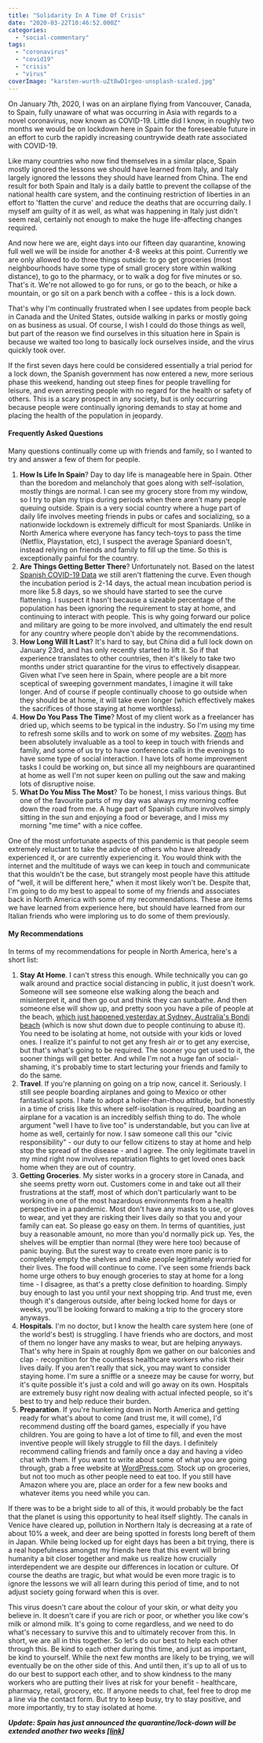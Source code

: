 ```yaml
---
title: "Solidarity In A Time Of Crisis"
date: "2020-03-22T10:46:52.000Z"
categories: 
  - "social-commentary"
tags: 
  - "coronavirus"
  - "covid19"
  - "crisis"
  - "virus"
coverImage: "karsten-wurth-uZt8wD1rgeo-unsplash-scaled.jpg"
---
```


On January 7th, 2020, I was on an airplane flying from Vancouver, Canada, to Spain, fully unaware of what was occurring in Asia with regards to a novel coronavirus, now known as COVID-19. Little did I know, in roughly two months we would be on lockdown here in Spain for the foreseeable future in an effort to curb the rapidly increasing countrywide death rate associated with COVID-19.

Like many countries who now find themselves in a similar place, Spain mostly ignored the lessons we should have learned from Italy, and Italy largely ignored the lessons they should have learned from China. The end result for both Spain and Italy is a daily battle to prevent the collapse of the national health care system, and the continuing restriction of liberties in an effort to 'flatten the curve' and reduce the deaths that are occurring daily. I myself am guilty of it as well, as what was happening in Italy just didn't seem real, certainly not enough to make the huge life-affecting changes required.

And now here we are, eight days into our fifteen day quarantine, knowing full well we will be inside for another 4-8 weeks at this point. Currently we are only allowed to do three things outside: to go get groceries (most neighbourhoods have some type of small grocery store within walking distance), to go to the pharmacy, or to walk a dog for five minutes or so. That's it. We're not allowed to go for runs, or go to the beach, or hike a mountain, or go sit on a park bench with a coffee - this is a lock down.

That's why I'm continually frustrated when I see updates from people back in Canada and the United States, outside walking in parks or mostly going on as business as usual. Of course, I wish I could do those things as well, but part of the reason we find ourselves in this situation here in Spain is because we waited too long to basically lock ourselves inside, and the virus quickly took over.

If the first seven days here could be considered essentially a trial period for a lock down, the Spanish government has now entered a new, more serious phase this weekend, handing out steep fines for people travelling for leisure, and even arresting people with no regard for the health or safety of others. This is a scary prospect in any society, but is only occurring because people were continually ignoring demands to stay at home and placing the health of the population in jeopardy.

#### Frequently Asked Questions

Many questions continually come up with friends and family, so I wanted to try and answer a few of them for people.

1. **How Is Life In Spain**? Day to day life is manageable here in Spain. Other than the boredom and melancholy that goes along with self-isolation, mostly things are normal. I can see my grocery store from my window, so I try to plan my trips during periods when there aren't many people queuing outside. Spain is a very social country where a huge part of daily life involves meeting friends in pubs or cafes and socializing, so a nationwide lockdown is extremely difficult for most Spaniards. Unlike in North America where everyone has fancy tech-toys to pass the time (Netflix, Playstation, etc), I suspect the average Spaniard doesn't, instead relying on friends and family to fill up the time. So this is exceptionally painful for the country.
2. **Are Things Getting Better There**? Unfortunately not. Based on the latest [Spanish COVID-19 Data](https://www.worldometers.info/coronavirus/country/spain/) we still aren't flattening the curve. Even though the incubation period is 2-14 days, the actual mean incubation period is more like 5.8 days, so we should have started to see the curve flattening. I suspect it hasn't because a sizeable percentage of the population has been ignoring the requirement to stay at home, and continuing to interact with people. This is why going forward our police and military are going to be more involved, and ultimately the end result for any country where people don't abide by the recommendations.
3. **How Long Will It Last**? It's hard to say, but China did a full lock down on January 23rd, and has only recently started to lift it. So if that experience translates to other countries, then it's likely to take two months under strict quarantine for the virus to effectively disappear. Given what I've seen here in Spain, where people are a bit more sceptical of sweeping government mandates, I imagine it will take longer. And of course if people continually choose to go outside when they should be at home, it will take even longer (which effectively makes the sacrifices of those staying at home worthless).
4. **How Do You Pass The Time**? Most of my client work as a freelancer has dried up, which seems to be typical in the industry. So I'm using my time to refresh some skills and to work on some of my websites. [Zoom](https://zoom.us) has been absolutely invaluable as a tool to keep in touch with friends and family, and some of us try to have conference calls in the evenings to have some type of social interaction. I have lots of home improvement tasks I could be working on, but since all my neighbours are quarantined at home as well I'm not super keen on pulling out the saw and making lots of disruptive noise.
5. **What Do You Miss The Most**? To be honest, I miss various things. But one of the favourite parts of my day was always my morning coffee down the road from me. A huge part of Spanish culture involves simply sitting in the sun and enjoying a food or beverage, and I miss my morning "me time" with a nice coffee.

One of the most unfortunate aspects of this pandemic is that people seem extremely reluctant to take the advice of others who have already experienced it, or are currently experiencing it. You would think with the internet and the multitude of ways we can keep in touch and communicate that this wouldn't be the case, but strangely most people have this attitude of "well, it will be different here," when it most likely won't be. Despite that, I'm going to do my best to appeal to some of my friends and associates back in North America with some of my recommendations. These are items we have learned from experience here, but should have learned from our Italian friends who were imploring us to do some of them previously.

#### My Recommendations

In terms of my recommendations for people in North America, here's a short list:

1. **Stay At Home**. I can't stress this enough. While technically you can go walk around and practice social distancing in public, it just doesn't work. Someone will see someone else walking along the beach and misinterpret it, and then go out and think they can sunbathe. And then someone else will show up, and pretty soon you have a pile of people at the beach, [which just happened yesterday at Sydney, Australia's Bondi beach](https://www.theguardian.com/australia-news/2020/mar/21/bondi-beach-closed-down-after-crowds-defy-ban-on-gatherings-of-more-than-500-people) (which is now shut down due to people continuing to abuse it). You need to be isolating at home, not outside with your kids or loved ones. I realize it's painful to not get any fresh air or to get any exercise, but that's what's going to be required. The sooner you get used to it, the sooner things will get better. And while I'm not a huge fan of social-shaming, it's probably time to start lecturing your friends and family to do the same.
2. **Travel**. If you're planning on going on a trip now, cancel it. Seriously. I still see people boarding airplanes and going to Mexico or other fantastical spots. I hate to adopt a holier-than-thou attitude, but honestly in a time of crisis like this where self-isolation is required, boarding an airplane for a vacation is an incredibly selfish thing to do. The whole argument "well I have to live too" is understandable, but you can live at home as well, certainly for now. I saw someone call this our "civic responsibility" - our duty to our fellow citizens to stay at home and help stop the spread of the disease - and I agree. The only legitimate travel in my mind right now involves repatriation flights to get loved ones back home when they are out of country.
3. **Getting Groceries**. My sister works in a grocery store in Canada, and she seems pretty worn out. Customers come in and take out all their frustrations at the staff, most of which don't particularly want to be working in one of the most hazardous environments from a health perspective in a pandemic. Most don't have any masks to use, or gloves to wear, and yet they are risking their lives daily so that you and your family can eat. So please go easy on them. In terms of quantities, just buy a reasonable amount, no more than you'd normally pick up. Yes, the shelves will be emptier than normal (they were here too) because of panic buying. But the surest way to create even more panic is to completely empty the shelves and make people legitimately worried for their lives. The food will continue to come. I've seen some friends back home urge others to buy enough groceries to stay at home for a long time - I disagree, as that's a pretty close definition to hoarding. Simply buy enough to last you until your next shopping trip. And trust me, even though it's dangerous outside, after being locked home for days or weeks, you'll be looking forward to making a trip to the grocery store anyways.
4. **Hospitals**. I'm no doctor, but I know the health care system here (one of the world's best) is struggling. I have friends who are doctors, and most of them no longer have any masks to wear, but are helping anyways. That's why here in Spain at roughly 8pm we gather on our balconies and clap - recognition for the countless healthcare workers who risk their lives daily. If you aren't really that sick, you may want to consider staying home. I'm sure a sniffle or a sneeze may be cause for worry, but it's quite possible it's just a cold and will go away on its own. Hospitals are extremely busy right now dealing with actual infected people, so it's best to try and help reduce their burden.
5. **Preparation**. If you're hunkering down in North America and getting ready for what's about to come (and trust me, it will come), I'd recommend dusting off the board games, especially if you have children. You are going to have a lot of time to fill, and even the most inventive people will likely struggle to fill the days. I definitely recommend calling friends and family once a day and having a video chat with them. If you want to write about some of what you are going through, grab a free website at [WordPress.com](https://wordpress.com). Stock up on groceries, but not too much as other people need to eat too. If you still have Amazon where you are, place an order for a few new books and whatever items you need while you can.

If there was to be a bright side to all of this, it would probably be the fact that the planet is using this opportunity to heal itself slightly. The canals in Venice have cleared up, pollution in Northern Italy is decreasing at a rate of about 10% a week, and deer are being spotted in forests long bereft of them in Japan. While being locked up for eight days has been a bit trying, there is a real hopefulness amongst my friends here that this event will bring humanity a bit closer together and make us realize how crucially interdependent we are despite our differences in location or culture. Of course the deaths are tragic, but what would be even more tragic is to ignore the lessons we will all learn during this period of time, and to not adjust society going forward when this is over.

This virus doesn't care about the colour of your skin, or what deity you believe in. It doesn't care if you are rich or poor, or whether you like cow's milk or almond milk. It's going to come regardless, and we need to do what's necessary to survive this and to ultimately recover from this. In short, we are all in this together. So let's do our best to help each other through this. Be kind to each other during this time, and just as important, be kind to yourself. While the next few months are likely to be trying, we will eventually be on the other side of this. And until then, it's up to all of us to do our best to support each other, and to show kindness to the many workers who are putting their lives at risk for your benefit - healthcare, pharmacy, retail, grocery, etc. If anyone needs to chat, feel free to drop me a line via the contact form. But try to keep busy, try to stay positive, and more importantly, try to stay isolated at home.

**_Update: Spain has just announced the quarantine/lock-down will be extended another two weeks \[[link](https://www.euroweeklynews.com/2020/03/22/breaking-news-spains-government-decides-to-prolong-state-of-alarm-by-15-days-as-the-worst-is-yet-to-come/?fbclid=IwAR0486_txQ_1soerlJbqfP1GeF7oesKay28xUhPMWA5HCEXXW1F1DIw6-YE#.XndZVkMo_Ua)\]_**
